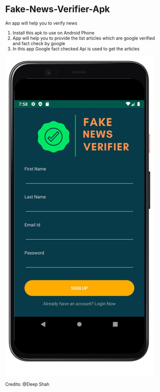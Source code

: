 # Fake-News-Verifier-Apk
An app will help you to verify news

1. Install this apk to use on Android Phone
2. App will help you to provide the list articles which are google verified and fact check by google
3. In this app Google fact checked Api is used to get the articles

![SignUp Page](https://github.com/Deeps966/Fake-News-Verifier/blob/main/Signup%20Page.png?raw=true)

Credits: @Deep Shah

